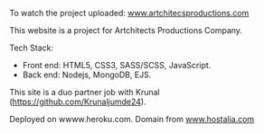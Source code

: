 To watch the project uploaded: www.artchitecsproductions.com

This website is a project for Artchitects Productions Company. 

Tech Stack:
- Front end: HTML5, CSS3, SASS/SCSS, JavaScript. 
- Back end: Nodejs, MongoDB, EJS. 

This site is a duo partner job with Krunal (https://github.com/Krunaljumde24). 

Deployed on wwww.heroku.com. Domain from www.hostalia.com

